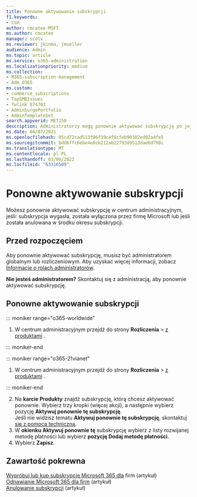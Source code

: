 ```yaml
---
title: Ponowne aktywowanie subskrypcji
f1.keywords:
- CSH
author: cmcatee-MSFT
ms.author: cmcatee
manager: scotv
ms.reviewer: jkinma, jmueller
audience: Admin
ms.topic: article
ms.service: o365-administration
ms.localizationpriority: medium
ms.collection:
- M365-subscription-management
- Adm_O365
ms.custom:
- commerce_subscriptions
- TopSMBIssues
- fwlink 874703
- AdminSurgePortfolio
- AdminTemplateSet
search.appverid: MET150
description: Administratorzy mogą ponownie aktywować subskrypcję po jej wygaśnięciu, wyłączeniu lub anulowaniu albo w trakcie okresu subskrypcji.
ms.date: 04/07/2021
ms.openlocfilehash: 05c472cad513f96f39c4f9cfeb90182ed02a4fe5
ms.sourcegitcommit: bdd6ffc6ebe4e6cb212ab22793d9513dae6d798c
ms.translationtype: MT
ms.contentlocale: pl-PL
ms.lasthandoff: 03/08/2022
ms.locfileid: "63316509"
---
```

# <a name="reactivate-your-subscription"></a>Ponowne aktywowanie subskrypcji

Możesz ponownie aktywować subskrypcję w centrum administracyjnym, jeśli: subskrypcja wygasła, została wyłączona przez firmę Microsoft lub jeśli została anulowana w środku okresu subskrypcji.
  
## <a name="before-you-begin"></a>Przed rozpoczęciem

Aby ponownie aktywować subskrypcję, musisz być administratorem globalnym lub rozliczeniowym. Aby uzyskać więcej informacji, zobacz [Informacje o rolach administratorów](../../admin/add-users/about-admin-roles.md).

**Nie jesteś administratorem?** Skontaktuj się z administracją, aby ponownie aktywować subskrypcję.

## <a name="reactivate-a-subscription"></a>Ponowne aktywowanie subskrypcji

::: moniker range="o365-worldwide"

1. W centrum administracyjnym przejdź do strony **Rozliczenia** \> <a href="https://go.microsoft.com/fwlink/p/?linkid=842054" target="_blank">z produktami</a> .

::: moniker-end

::: moniker range="o365-21vianet"

1. W centrum administracyjnym przejdź do strony **Rozliczenia** \> <a href="https://go.microsoft.com/fwlink/p/?linkid=850626" target="_blank">z produktami</a> .

::: moniker-end

2. Na **karcie Produkty** znajdź subskrypcję, którą chcesz aktywować ponownie. Wybierz trzy kropki (więcej akcji), a następnie wybierz pozycję **Aktywuj ponownie tę subskrypcję**.\
    Jeśli nie widzisz tematu **Aktywuj ponownie tę subskrypcję**, skontaktuj [się z pomocą techniczną](../../admin/get-help-support.md).
3. W **okienku Aktywuj ponownie tę** subskrypcję wybierz z listy rozwijanej metodę płatności lub wybierz **pozycję Dodaj metodę płatności**.
4. Wybierz **Zapisz**.

## <a name="related-content"></a>Zawartość pokrewna

[Wypróbuj lub kup subskrypcję Microsoft 365 dla](../try-or-buy-microsoft-365.md) firm (artykuł)\
[Odnawianie Microsoft 365 dla firm](renew-your-subscription.md) (artykuł)\
[Anulowanie subskrypcji](cancel-your-subscription.md) (artykuł)

